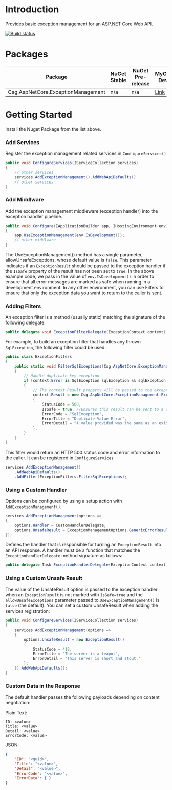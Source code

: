# Introduction 
Provides basic exception management for an ASP.NET Core Web API.

[![Build status](https://ci.appveyor.com/api/projects/status/d2da3gk2egjjnmtw/branch/master?svg=true)](https://ci.appveyor.com/project/jusbuc2k/csg-aspnetcore-exceptionmanagement/branch/master)

 # Packages 

| Package | NuGet Stable | NuGet Pre-release | MyGet Dev |
| ------- | ------------ | ----------------- | --------- |
| Csg.AspNetCore.ExceptionManagement | n/a | n/a | [Link](https://www.myget.org/feed/csgsolutions-dev/package/nuget/Csg.AspNetCore.ExceptionManagement) |

# Getting Started

Install the Nuget Package from the list above.

### Add Services
Register the exception management related services in ```ConfigureServices()```

```csharp
public void ConfigureServices(IServiceCollection services)
{
    // other services
    services.AddExceptionManagement().AddWebApiDefaults()
    // other services
}
```

### Add Middlware
Add the exception management middleware (exception handler) into the exception handler pipeline.
```csharp
public void Configure(IApplicationBuilder app, IHostingEnvironment env)
{            
    app.UseExceptionManagement(env.IsDevelopment());
    // other middlware
}
```
The UseExceptionManagement() method has a single parameter, allowUnsafeExceptions, whose default
value is ```false```. This parameter indicates if an ```ExceptionResult``` should be passed to
the exception handler if the ```IsSafe``` property of the result has not been set to ```true```.
In the above example code, we pass in the value of ```env.IsDevelopment()``` in order to ensure
that all error messages are marked as safe when running in a development environment.  In any other
environment, you can use Filters to ensure that only the exception data you want to return to the caller
is sent.

### Adding Filters
An exception filter is a method (usually static) matching the signature of the following delegate:
```csharp
public delegate void ExceptionFilterDelegate(ExceptionContext context);
```
For example, to build an exception filter that handles any thrown ```SqlException```, the following
filter could be used:
```csharp
public class ExceptionFilters
{
    public static void FilterSqlExceptions(Csg.AspNetCore.ExceptionManagement.ExceptionContext context)
    {
        // Handle duplicate key exception
        if (context.Error is SqlException sqlException && sqlException.Number == 2601)
        {
            // The context.Result property will be passed to the exception handler
            context.Result = new Csg.AspNetCore.ExceptionManagement.ExceptionResult()
            {
                StatusCode = 500,
                IsSafe = true, //Ensures this result can be sent to a caller in all environments
                ErrorCode = "SqlException",
                ErrorTitle = "Duplicate Value Error",
                ErrorDetail = "A value provided was the same as an existing value."
            };
        }
    }
}
```
This filter would return an HTTP 500 status code and error information to the caller. It can be registered in ```ConfigureServices```

```csharp
services.AddExceptionManagement()
    .AddWebApiDefaults()
    .AddFilter(ExceptionFilters.FilterSqlExceptions);
```

### Using a Custom Handler

Options can be configured by using a setup action with ```AddExceptionManagement()```.

```csharp
services.AddExceptionManagement(options =>
{
    options.Handler = CustomHandlerDelegate;
    options.UnsafeResult = ExceptionManagementOptions.GenericErrorResult;
});
```

Defines the handler that is responsible for turning an ```ExceptionResult``` into an API response. 
A handler must be a function that matches the ```ExceptionHandlerDelegate``` method signature as follows:
```csharp
public delegate Task ExceptionHandlerDelegate(ExceptionContext context);
```

### Using a Custom Unsafe Result

The value of the UnsafeResult option is passed to the exception handler when an ```ExceptionResult```
is not marked with ```IsSafe=true``` and the ```allowUnsafeExceptions``` parameter passed to 
```UseExceptionManagement()``` is ```false``` (the default). You can set a custom UnsafeResult when adding the services registration:

```csharp
public void ConfigureServices(IServiceCollection services)
{
    services.AddExceptionManagement(options =>
    {
        options.UnsafeResult = new ExceptionResult()
        {
            StatusCode = 418,
            ErrorTitle = "The server is a teapot",
            ErrorDetail = "This server is short and stout."
        };
    }).AddWebApiDefaults();
}
```

### Custom Data in the Response

The default handler passes the following payloads depending on content negotiation:

Plain Text:
```
ID: <value>
Title: <value>
Detail: <value>
ErrorCode: <value>
```

JSON:
```json
{
    "ID": "<guid>",
    "Title": "<value>",
    "Detail": "<value>",
    "ErrorCode": "<value>",
    "ErrorData": { } 
}
```
